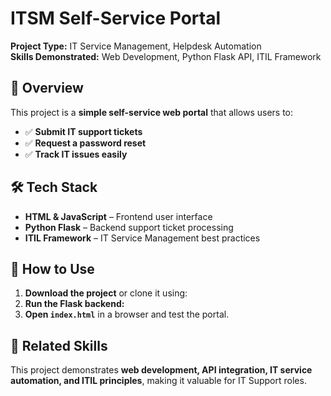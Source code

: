 # ITSM Self-Service Portal  
**Project Type:** IT Service Management, Helpdesk Automation  
**Skills Demonstrated:** Web Development, Python Flask API, ITIL Framework  

## 📌 Overview  
This project is a **simple self-service web portal** that allows users to:  
- ✅ **Submit IT support tickets**  
- ✅ **Request a password reset**  
- ✅ **Track IT issues easily**  

## 🛠 Tech Stack  
- **HTML & JavaScript** – Frontend user interface  
- **Python Flask** – Backend support ticket processing  
- **ITIL Framework** – IT Service Management best practices  

## 📂 How to Use  
1. **Download the project** or clone it using:  
2. **Run the Flask backend:**  
3. **Open `index.html`** in a browser and test the portal.  

## 📎 Related Skills  
This project demonstrates **web development, API integration, IT service automation, and ITIL principles**, making it valuable for IT Support roles.

